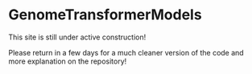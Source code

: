 # GenomeTransformerModels


This site is still under active construction!

Please return in a few days for a much cleaner version of the code and more explanation on the repository!
